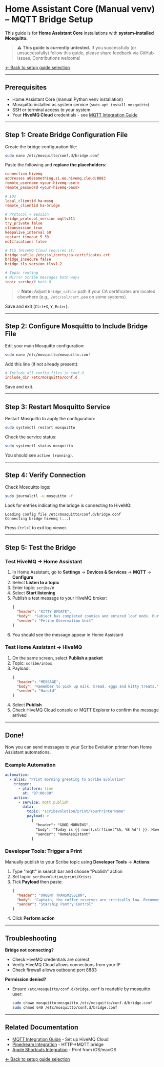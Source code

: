 # Home Assistant Core (Manual venv) – MQTT Bridge Setup

This guide is for **Home Assistant Core** installations with **system-installed Mosquitto**.

> ⚠️ **This guide is currently untested.** If you successfully (or unsuccessfully) follow this guide, please share feedback via GitHub issues. Contributions welcome!

[← Back to setup guide selection](README.md)

---

## Prerequisites

- Home Assistant Core (manual Python venv installation)
- Mosquitto installed as system service (`sudo apt install mosquitto`)
- SSH or terminal access to your system
- Your **HiveMQ Cloud** credentials - see [MQTT Integration Guide](../mqtt-integration.md)

---

## Step 1: Create Bridge Configuration File

Create the bridge configuration file:

```bash
sudo nano /etc/mosquitto/conf.d/bridge.conf
```

Paste the following and **replace the placeholders**:

```conf
connection hivemq
addresses a08something.s1.eu.hivemq.cloud:8883
remote_username <your-hivemq-user>
remote_password <your-hivemq-pass>

# IDs
local_clientid ha-mosq
remote_clientid ha-bridge

# Protocol + session
bridge_protocol_version mqttv311
try_private false
cleansession true
keepalive_interval 60
restart_timeout 5 30
notifications false

# TLS (HiveMQ Cloud requires it)
bridge_cafile /etc/ssl/certs/ca-certificates.crt
bridge_insecure false
bridge_tls_version tlsv1.2

# Topic routing
# Mirror Scribe messages both ways
topic scribe/# both 0
```

> 💡 **Note:** Adjust `bridge_cafile` path if your CA certificates are located elsewhere (e.g., `/etc/ssl/cert.pem` on some systems).

Save and exit (`Ctrl+X`, `Y`, `Enter`).

---

## Step 2: Configure Mosquitto to Include Bridge File

Edit your main Mosquitto configuration:

```bash
sudo nano /etc/mosquitto/mosquitto.conf
```

Add this line (if not already present):

```conf
# Include all config files in conf.d
include_dir /etc/mosquitto/conf.d
```

Save and exit.

---

## Step 3: Restart Mosquitto Service

Restart Mosquitto to apply the configuration:

```bash
sudo systemctl restart mosquitto
```

Check the service status:

```bash
sudo systemctl status mosquitto
```

You should see `active (running)`.

---

## Step 4: Verify Connection

Check Mosquitto logs:

```bash
sudo journalctl -u mosquitto -f
```

Look for entries indicating the bridge is connecting to HiveMQ:

```
Loading config file /etc/mosquitto/conf.d/bridge.conf
Connecting bridge hivemq (...)
```

Press `Ctrl+C` to exit log viewer.

---

## Step 5: Test the Bridge

### Test HiveMQ → Home Assistant

1. In Home Assistant, go to **Settings** → **Devices & Services** → **MQTT** → **Configure**
2. Select **Listen to a topic**
3. Enter topic: `scribe/#`
4. Select **Start listening**
5. Publish a test message to your HiveMQ broker:
   ```json
   {
     "header": "KITTY UPDATE",
     "body": "Subject has completed zoomies and entered loaf mode. Purring intensity: medium-high.",
     "sender": "Feline Observation Unit"
   }
   ```
6. You should see the message appear in Home Assistant

### Test Home Assistant → HiveMQ

1. On the same screen, select **Publish a packet**
2. Topic: `scribe/inbox`
3. Payload:
   ```json
   {
     "header": "MESSAGE",
     "body": "Remember to pick up milk, bread, eggs and kitty treats.",
     "sender": "Harold"
   }
   ```
4. Select **Publish**
5. Check HiveMQ Cloud console or MQTT Explorer to confirm the message arrived

---

## Done!

Now you can send messages to your Scribe Evolution printer from Home Assistant automations.

### Example Automation

```yaml
automation:
  - alias: "Print morning greeting to Scribe Evolution"
    trigger:
      - platform: time
        at: "07:00:00"
    action:
      - service: mqtt.publish
        data:
          topic: "scribevolution/print/YourPrinterName"
          payload: >
            {
              "header": "GOOD MORNING",
              "body": "Today is {{ now().strftime('%A, %B %d') }}. Have a great day!",
              "sender": "HomeAssistant"
            }
```

### Developer Tools: Trigger a Print

Manually publish to your Scribe topic using **Developer Tools** → **Actions**:

1. Type "mqtt" in search bar and choose "Publish" action
2. Set topic: `scribevolution/print/Krists`
3. Tick **Payload** then paste:
   ```json
   {
     "header": "URGENT TRANSMISSION",
     "body": "Captain, the coffee reserves are critically low. Recommend immediate resupply before morale collapses.",
     "sender": "Starship Pantry Control"
   }
   ```
4. Click **Perform action**

---

## Troubleshooting

**Bridge not connecting?**

- Check HiveMQ credentials are correct
- Verify HiveMQ Cloud allows connections from your IP
- Check firewall allows outbound port 8883

**Permission denied?**

- Ensure `/etc/mosquitto/conf.d/bridge.conf` is readable by mosquitto user:
  ```bash
  sudo chown mosquitto:mosquitto /etc/mosquitto/conf.d/bridge.conf
  sudo chmod 640 /etc/mosquitto/conf.d/bridge.conf
  ```

---

## Related Documentation

- [MQTT Integration Guide](../mqtt-integration.md) - Set up HiveMQ Cloud
- [Pipedream Integration](../pipedream-integration.md) - HTTP→MQTT bridge
- [Apple Shortcuts Integration](../apple-shortcuts.md) - Print from iOS/macOS

[← Back to setup guide selection](README.md)
